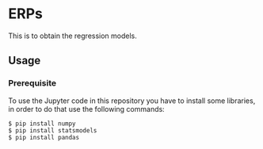 # ERPs

This is to obtain the regression models. 

## Usage

### Prerequisite

To use the Jupyter code in this repository you have to install some libraries, in order to do that use the following commands:

```
$ pip install numpy
$ pip install statsmodels
$ pip install pandas
```
